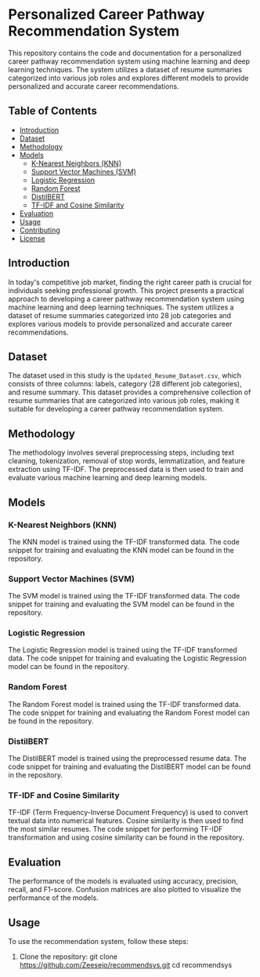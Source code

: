 # Personalized Career Pathway Recommendation System

This repository contains the code and documentation for a personalized career pathway recommendation system using machine learning and deep learning techniques. The system utilizes a dataset of resume summaries categorized into various job roles and explores different models to provide personalized and accurate career recommendations.

## Table of Contents

- [Introduction](#introduction)
- [Dataset](#dataset)
- [Methodology](#methodology)
- [Models](#models)
  - [K-Nearest Neighbors (KNN)](#k-nearest-neighbors-knn)
  - [Support Vector Machines (SVM)](#support-vector-machines-svm)
  - [Logistic Regression](#logistic-regression)
  - [Random Forest](#random-forest)
  - [DistilBERT](#distilbert)
  - [TF-IDF and Cosine Similarity](#tf-idf-and-cosine-similarity)
- [Evaluation](#evaluation)
- [Usage](#usage)
- [Contributing](#contributing)
- [License](#license)

## Introduction

In today's competitive job market, finding the right career path is crucial for individuals seeking professional growth. This project presents a practical approach to developing a career pathway recommendation system using machine learning and deep learning techniques. The system utilizes a dataset of resume summaries categorized into 28 job categories and explores various models to provide personalized and accurate career recommendations.

## Dataset

The dataset used in this study is the `Updated_Resume_Dataset.csv`, which consists of three columns: labels, category (28 different job categories), and resume summary. This dataset provides a comprehensive collection of resume summaries that are categorized into various job roles, making it suitable for developing a career pathway recommendation system.

## Methodology

The methodology involves several preprocessing steps, including text cleaning, tokenization, removal of stop words, lemmatization, and feature extraction using TF-IDF. The preprocessed data is then used to train and evaluate various machine learning and deep learning models.

## Models

### K-Nearest Neighbors (KNN)

The KNN model is trained using the TF-IDF transformed data. The code snippet for training and evaluating the KNN model can be found in the repository.

### Support Vector Machines (SVM)

The SVM model is trained using the TF-IDF transformed data. The code snippet for training and evaluating the SVM model can be found in the repository.

### Logistic Regression

The Logistic Regression model is trained using the TF-IDF transformed data. The code snippet for training and evaluating the Logistic Regression model can be found in the repository.

### Random Forest

The Random Forest model is trained using the TF-IDF transformed data. The code snippet for training and evaluating the Random Forest model can be found in the repository.

### DistilBERT

The DistilBERT model is trained using the preprocessed resume data. The code snippet for training and evaluating the DistilBERT model can be found in the repository.

### TF-IDF and Cosine Similarity

TF-IDF (Term Frequency-Inverse Document Frequency) is used to convert textual data into numerical features. Cosine similarity is then used to find the most similar resumes. The code snippet for performing TF-IDF transformation and using cosine similarity can be found in the repository.

## Evaluation

The performance of the models is evaluated using accuracy, precision, recall, and F1-score. Confusion matrices are also plotted to visualize the performance of the models.

## Usage

To use the recommendation system, follow these steps:

1. Clone the repository:
   git clone https://github.com/Zeesejo/recommendsys.git
   cd recommendsys
